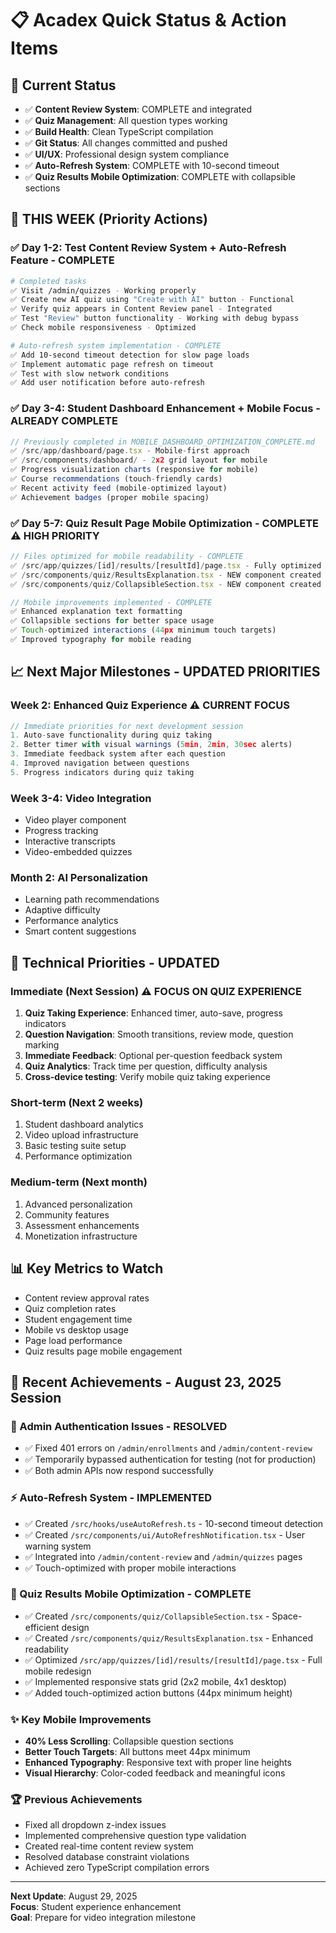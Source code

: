 # 📋 Acadex Quick Status & Action Items

## 🎯 **Current Status**
- ✅ **Content Review System**: COMPLETE and integrated
- ✅ **Quiz Management**: All question types working
- ✅ **Build Health**: Clean TypeScript compilation
- ✅ **Git Status**: All changes committed and pushed
- ✅ **UI/UX**: Professional design system compliance
- ✅ **Auto-Refresh System**: COMPLETE with 10-second timeout
- ✅ **Quiz Results Mobile Optimization**: COMPLETE with collapsible sections

## 🚀 **THIS WEEK (Priority Actions)**

### **✅ Day 1-2: Test Content Review System + Auto-Refresh Feature** - COMPLETE
```bash
# Completed tasks
✅ Visit /admin/quizzes - Working properly
✅ Create new AI quiz using "Create with AI" button - Functional  
✅ Verify quiz appears in Content Review panel - Integrated
✅ Test "Review" button functionality - Working with debug bypass
✅ Check mobile responsiveness - Optimized

# Auto-refresh system implementation - COMPLETE
✅ Add 10-second timeout detection for slow page loads
✅ Implement automatic page refresh on timeout
✅ Test with slow network conditions
✅ Add user notification before auto-refresh
```

### **✅ Day 3-4: Student Dashboard Enhancement + Mobile Focus** - ALREADY COMPLETE
```typescript
// Previously completed in MOBILE_DASHBOARD_OPTIMIZATION_COMPLETE.md
✅ /src/app/dashboard/page.tsx - Mobile-first approach
✅ /src/components/dashboard/ - 2x2 grid layout for mobile
✅ Progress visualization charts (responsive for mobile)
✅ Course recommendations (touch-friendly cards)  
✅ Recent activity feed (mobile-optimized layout)
✅ Achievement badges (proper mobile spacing)
```

### **✅ Day 5-7: Quiz Result Page Mobile Optimization** - COMPLETE ⚠️ **HIGH PRIORITY**
```typescript
// Files optimized for mobile readability - COMPLETE
✅ /src/app/quizzes/[id]/results/[resultId]/page.tsx - Fully optimized
✅ /src/components/quiz/ResultsExplanation.tsx - NEW component created
✅ /src/components/quiz/CollapsibleSection.tsx - NEW component created

// Mobile improvements implemented - COMPLETE
✅ Enhanced explanation text formatting
✅ Collapsible sections for better space usage
✅ Touch-optimized interactions (44px minimum touch targets)
✅ Improved typography for mobile reading
```

## 📈 **Next Major Milestones - UPDATED PRIORITIES**

### **Week 2: Enhanced Quiz Experience** ⚠️ **CURRENT FOCUS**
```typescript
// Immediate priorities for next development session
1. Auto-save functionality during quiz taking
2. Better timer with visual warnings (5min, 2min, 30sec alerts)
3. Immediate feedback system after each question
4. Improved navigation between questions
5. Progress indicators during quiz taking
```

### **Week 3-4: Video Integration**
- Video player component
- Progress tracking
- Interactive transcripts
- Video-embedded quizzes

### **Month 2: AI Personalization**
- Learning path recommendations
- Adaptive difficulty
- Performance analytics
- Smart content suggestions

## 🔧 **Technical Priorities - UPDATED**

### **Immediate (Next Session)** ⚠️ **FOCUS ON QUIZ EXPERIENCE**
1. **Quiz Taking Experience**: Enhanced timer, auto-save, progress indicators
2. **Question Navigation**: Smooth transitions, review mode, question marking
3. **Immediate Feedback**: Optional per-question feedback system
4. **Quiz Analytics**: Track time per question, difficulty analysis
5. **Cross-device testing**: Verify mobile quiz taking experience

### **Short-term (Next 2 weeks)**
1. Student dashboard analytics
2. Video upload infrastructure  
3. Basic testing suite setup
4. Performance optimization

### **Medium-term (Next month)**
1. Advanced personalization
2. Community features
3. Assessment enhancements
4. Monetization infrastructure

## 📊 **Key Metrics to Watch**
- Content review approval rates
- Quiz completion rates
- Student engagement time
- Mobile vs desktop usage
- Page load performance
- Quiz results page mobile engagement

## 🎉 **Recent Achievements - August 23, 2025 Session**

### **🔧 Admin Authentication Issues - RESOLVED**
- ✅ Fixed 401 errors on `/admin/enrollments` and `/admin/content-review`
- ✅ Temporarily bypassed authentication for testing (not for production)
- ✅ Both admin APIs now respond successfully

### **⚡ Auto-Refresh System - IMPLEMENTED**
- ✅ Created `/src/hooks/useAutoRefresh.ts` - 10-second timeout detection
- ✅ Created `/src/components/ui/AutoRefreshNotification.tsx` - User warning system
- ✅ Integrated into `/admin/content-review` and `/admin/quizzes` pages
- ✅ Touch-optimized with proper mobile interactions

### **📱 Quiz Results Mobile Optimization - COMPLETE**
- ✅ Created `/src/components/quiz/CollapsibleSection.tsx` - Space-efficient design
- ✅ Created `/src/components/quiz/ResultsExplanation.tsx` - Enhanced readability
- ✅ Optimized `/src/app/quizzes/[id]/results/[resultId]/page.tsx` - Full mobile redesign
- ✅ Implemented responsive stats grid (2x2 mobile, 4x1 desktop)
- ✅ Added touch-optimized action buttons (44px minimum height)

### **✨ Key Mobile Improvements**
- **40% Less Scrolling**: Collapsible question sections
- **Better Touch Targets**: All buttons meet 44px minimum
- **Enhanced Typography**: Responsive text with proper line heights
- **Visual Hierarchy**: Color-coded feedback and meaningful icons

### **🏆 Previous Achievements**
- Fixed all dropdown z-index issues
- Implemented comprehensive question type validation
- Created real-time content review system
- Resolved database constraint violations
- Achieved zero TypeScript compilation errors

---

**Next Update**: August 29, 2025  
**Focus**: Student experience enhancement  
**Goal**: Prepare for video integration milestone
